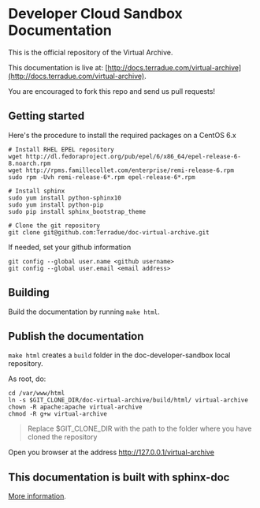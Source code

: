 # Developer Cloud Sandbox Documentation

This is the official repository of the Virtual Archive. 

This documentation is live at:
[http://docs.terradue.com/virtual-archive](http://docs.terradue.com/virtual-archive).

You are encouraged to fork this repo and send us pull requests!

## Getting started

Here's the procedure to install the required packages on a CentOS 6.x

```
# Install RHEL EPEL repository
wget http://dl.fedoraproject.org/pub/epel/6/x86_64/epel-release-6-8.noarch.rpm
wget http://rpms.famillecollet.com/enterprise/remi-release-6.rpm
sudo rpm -Uvh remi-release-6*.rpm epel-release-6*.rpm

# Install sphinx
sudo yum install python-sphinx10
sudo yum install python-pip
sudo pip install sphinx_bootstrap_theme

# Clone the git repository
git clone git@github.com:Terradue/doc-virtual-archive.git
```

If needed, set your github information

```
git config --global user.name <github username>
git config --global user.email <email address>
```

## Building

Build the documentation by running ``make html``.


## Publish the documentation

``make html`` creates a ``build`` folder in the doc-developer-sandbox local repository.

As root, do:

```
cd /var/www/html
ln -s $GIT_CLONE_DIR/doc-virtual-archive/build/html/ virtual-archive
chown -R apache:apache virtual-archive
chmod -R g+w virtual-archive
```

> Replace $GIT_CLONE_DIR with the path to the folder where you have cloned the repository

Open you browser at the address http://127.0.0.1/virtual-archive

## This documentation is built with sphinx-doc

[More information](http://sphinx-doc.org/).

